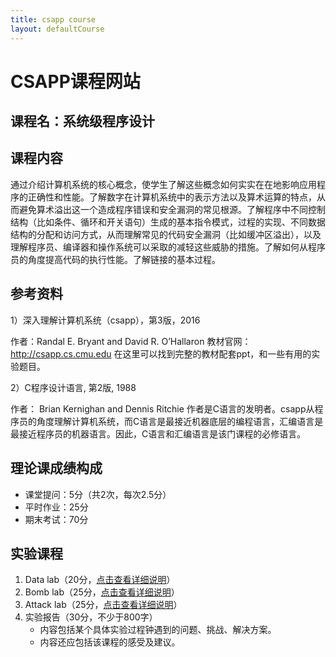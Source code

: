 ```yaml
---
title: csapp course
layout: defaultCourse
---
```


# CSAPP课程网站

## 课程名：系统级程序设计
## 课程内容
通过介绍计算机系统的核心概念，使学生了解这些概念如何实实在在地影响应用程序的正确性和性能。了解数字在计算机系统中的表示方法以及算术运算的特点，从而避免算术溢出这一个造成程序错误和安全漏洞的常见根源。了解程序中不同控制结构（比如条件、循环和开关语句）生成的基本指令模式，过程的实现、不同数据结构的分配和访问方式，从而理解常见的代码安全漏洞（比如缓冲区溢出），以及理解程序员、编译器和操作系统可以采取的减轻这些威胁的措施。了解如何从程序员的角度提高代码的执行性能。了解链接的基本过程。
## 参考资料
1）深入理解计算机系统（csapp），第3版，2016

作者：Randal E. Bryant and David R. O’Hallaron
教材官网：http://csapp.cs.cmu.edu
在这里可以找到完整的教材配套ppt，和一些有用的实验题目。

2）C程序设计语言, 第2版, 1988

作者： Brian Kernighan and Dennis Ritchie
作者是C语言的发明者。csapp从程序员的角度理解计算机系统，而C语言是最接近机器底层的编程语言，汇编语言是最接近程序员的机器语言。因此，C语言和汇编语言是该门课程的必修语言。

## 理论课成绩构成
- 课堂提问：5分（共2次，每次2.5分）
- 平时作业：25分
- 期末考试：70分
  
## 实验课程
1. Data lab（20分，<a href="DataLab.html">点击查看详细说明</a>）
2. Bomb lab（25分，<a href="BombLab.html">点击查看详细说明</a>）
3. Attack lab（25分，<a href="AttackLab.html">点击查看详细说明</a>）
4. 实验报告（30分，不少于800字）
   - 内容包括某个具体实验过程钟遇到的问题、挑战、解决方案。
   - 内容还应包括该课程的感受及建议。
